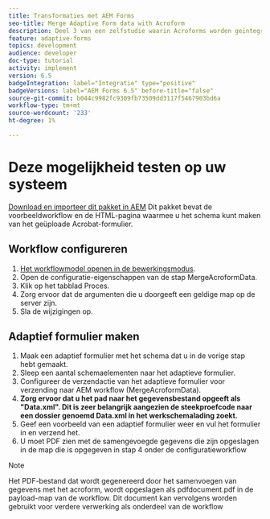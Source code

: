 ```yaml
---
title: Transformaties met AEM Forms
seo-title: Merge Adaptive Form data with Acroform
description: Deel 3 van een zelfstudie waarin Acroforms worden geïntegreerd met AEM Forms. Test de workflow en het adaptieve formulier op uw systeem.
feature: adaptive-forms
topics: development
audience: developer
doc-type: tutorial
activity: implement
version: 6.5
badgeIntegration: label="Integratie" type="positive"
badgeVersions: label="AEM Forms 6.5" before-title="false"
source-git-commit: b044c9982fc9309fb73509dd3117f5467903bd6a
workflow-type: tm+mt
source-wordcount: '233'
ht-degree: 1%

---
```



# Deze mogelijkheid testen op uw systeem

[Download en importeer dit pakket in AEM](assets/acro-form-aem-form.zip)
Dit pakket bevat de voorbeeldworkflow en de HTML-pagina waarmee u het schema kunt maken van het geüploade Acrobat-formulier.

## Workflow configureren

1. [Het workflowmodel openen in de bewerkingsmodus](http://localhost:4502/editor.html/conf/global/settings/workflow/models/MergeAcroformData.html).
2. Open de configuratie-eigenschappen van de stap MergeAcroformData.
3. Klik op het tabblad Proces.
4. Zorg ervoor dat de argumenten die u doorgeeft een geldige map op de server zijn.
5. Sla de wijzigingen op.

## Adaptief formulier maken

1. Maak een adaptief formulier met het schema dat u in de vorige stap hebt gemaakt.
2. Sleep een aantal schemaelementen naar het adaptieve formulier.
3. Configureer de verzendactie van het adaptieve formulier voor verzending naar AEM workflow (MergeAcroformData).
4. **Zorg ervoor dat u het pad naar het gegevensbestand opgeeft als &quot;Data.xml&quot;. Dit is zeer belangrijk aangezien de steekproefcode naar een dossier genoemd Data.xml in het werkschemalading zoekt.**
5. Geef een voorbeeld van een adaptief formulier weer en vul het formulier in en verzend het.
6. U moet PDF zien met de samengevoegde gegevens die zijn opgeslagen in de map die is opgegeven in stap 4 onder de configuratieworkflow

>[!NOTE]
>
>Het PDF-bestand dat wordt gegenereerd door het samenvoegen van gegevens met het acroform, wordt opgeslagen als pdfdocument.pdf in de payload-map van de workflow. Dit document kan vervolgens worden gebruikt voor verdere verwerking als onderdeel van de workflow
